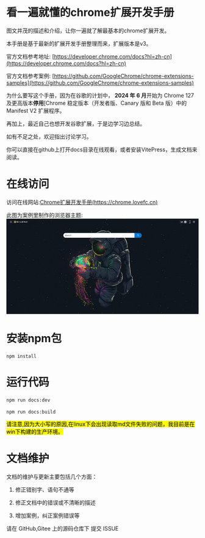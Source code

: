 # 看一遍就懂的chrome扩展开发手册

图文并茂的描述和介绍，让你一遍就了解最基本的chrome扩展开发。

本手册是基于最新的扩展开发手册整理而来，扩展版本是v3。

官方文档参考地址: [https://developer.chrome.com/docs?hl=zh-cn](https://developer.chrome.com/docs?hl=zh-cn)

官方文档参考案例: [https://github.com/GoogleChrome/chrome-extensions-samples](https://github.com/GoogleChrome/chrome-extensions-samples)

为什么要写这个手册，因为在谷歌的计划中， **2024 年 6 月**开始为 Chrome 127 及更高版本**停用**[Chrome 稳定版本（开发者版、Canary 版和 Beta 版）中的 Manifest V2 扩展程序。

再加上，最近自己也想开发谷歌扩展，于是边学习边总结。

如有不足之处，欢迎指出讨论学习。

你可以直接在github上打开docs目录在线观看，或者安装VitePress，生成文档来阅读。

# 在线访问

访问在线网站:[Chrome扩展开发手册(https://chrome.lovefc.cn)](https://chrome.lovefc.cn)

此图为案例里制作的浏览器主题:
![image.png](./theme.png)

# 安装npm包

`npm install`

# 运行代码

`npm run docs:dev`

`npm run docs:build`

<mark>请注意,因为大小写的原因,在linux下会出现读取md文件失败的问题，我目前是在win下构建的生产环境。</mark>

# 文档维护

文档的维护与更新主要包括几个方面：

1. 修正错别字、语句不通等

2. 修正文档中的错误或不清晰的描述

3. 增加案例，纠正案例错误等

请在 GitHub,Gitee 上的源码仓库下 提交 ISSUE


